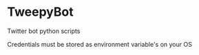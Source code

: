 # TweepyBot
Twitter bot python scripts


Credentials must be stored as environment variable's on your OS


